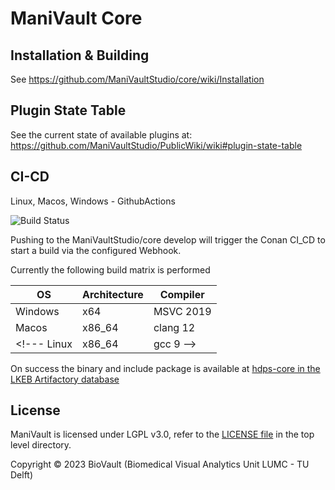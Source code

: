 # ManiVault Core

## Installation & Building
See https://github.com/ManiVaultStudio/core/wiki/Installation

## Plugin State Table
See the current state of available plugins at: https://github.com/ManiVaultStudio/PublicWiki/wiki#plugin-state-table

## CI-CD

Linux, Macos, Windows - GithubActions

![Build Status](https://github.com/ManiVaultStudio/core/actions/workflows/build.yml/badge.svg)


Pushing to the ManiVaultStudio/core develop will trigger the Conan CI_CD to start a build via the configured Webhook.

Currently the following build matrix is performed

OS | Architecture | Compiler
--- | --- | ---
Windows | x64 | MSVC 2019 
Macos | x86_64 | clang 12
<!--- Linux | x86_64 | gcc 9 -->

On success the binary and include package is available at [hdps-core in the LKEB Artifactory database](http://cytosplore.lumc.nl:8081/artifactory/webapp/#/artifacts/browse/tree/General/conan-local/bvanlew/hdps-core)

## License

ManiVault is licensed under LGPL v3.0, refer to the [LICENSE file](https://github.com/ManiVaultStudio/core/blob/master/LICENSE) in the top level directory.

Copyright © 2023 BioVault (Biomedical Visual Analytics Unit LUMC - TU Delft)